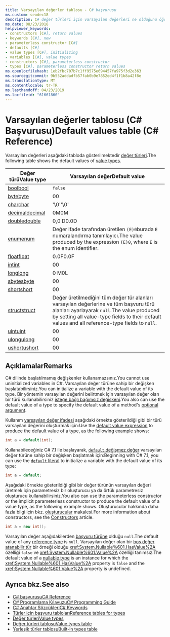 ```yaml
---
title: Varsayılan değerler tablosu - C# başvurusu
ms.custom: seodec18
description: C# değer türleri için varsayılan değerleri ne olduğunu öğrenin.
ms.date: 08/23/2018
helpviewer_keywords:
- constructors [C#], return values
- keywords [C#], new
- parameterless constructor [C#]
- defaults [C#]
- value types [C#], initializing
- variables [C#], value types
- constructors [C#], parameterless constructor
- types [C#], parameterless constructor return values
ms.openlocfilehash: 1eb2fbc707b7c1ff9575e694457fa975f3d2e363
ms.sourcegitcommit: 9b552addadfb57fab0b9e7852ed4f1f1b8a42f8e
ms.translationtype: MT
ms.contentlocale: tr-TR
ms.lasthandoff: 04/23/2019
ms.locfileid: "61661860"
---
```

# <a name="default-values-table-c-reference"></a><span data-ttu-id="58499-103">Varsayılan değerler tablosu (C# Başvurusu)</span><span class="sxs-lookup"><span data-stu-id="58499-103">Default values table (C# Reference)</span></span>

<span data-ttu-id="58499-104">Varsayılan değerleri aşağıdaki tabloda gösterilmektedir [değer türleri](value-types.md).</span><span class="sxs-lookup"><span data-stu-id="58499-104">The following table shows the default values of [value types](value-types.md).</span></span>

|<span data-ttu-id="58499-105">Değer türü</span><span class="sxs-lookup"><span data-stu-id="58499-105">Value type</span></span>|<span data-ttu-id="58499-106">Varsayılan değer</span><span class="sxs-lookup"><span data-stu-id="58499-106">Default value</span></span>|
|----------------|-------------------|
|[<span data-ttu-id="58499-107">bool</span><span class="sxs-lookup"><span data-stu-id="58499-107">bool</span></span>](bool.md)|`false`|
|[<span data-ttu-id="58499-108">byte</span><span class="sxs-lookup"><span data-stu-id="58499-108">byte</span></span>](byte.md)|<span data-ttu-id="58499-109">0</span><span class="sxs-lookup"><span data-stu-id="58499-109">0</span></span>|
|[<span data-ttu-id="58499-110">char</span><span class="sxs-lookup"><span data-stu-id="58499-110">char</span></span>](char.md)|<span data-ttu-id="58499-111">'\0'</span><span class="sxs-lookup"><span data-stu-id="58499-111">'\0'</span></span>|
|[<span data-ttu-id="58499-112">decimal</span><span class="sxs-lookup"><span data-stu-id="58499-112">decimal</span></span>](decimal.md)|<span data-ttu-id="58499-113">0M</span><span class="sxs-lookup"><span data-stu-id="58499-113">0M</span></span>|
|[<span data-ttu-id="58499-114">double</span><span class="sxs-lookup"><span data-stu-id="58499-114">double</span></span>](double.md)|<span data-ttu-id="58499-115">0,0 D</span><span class="sxs-lookup"><span data-stu-id="58499-115">0.0D</span></span>|
|[<span data-ttu-id="58499-116">enum</span><span class="sxs-lookup"><span data-stu-id="58499-116">enum</span></span>](enum.md)|<span data-ttu-id="58499-117">Değer ifade tarafından üretilen `(E)0`burada `E` numaralandırma tanımlayıcı.</span><span class="sxs-lookup"><span data-stu-id="58499-117">The value produced by the expression `(E)0`, where `E` is the enum identifier.</span></span>|
|[<span data-ttu-id="58499-118">float</span><span class="sxs-lookup"><span data-stu-id="58499-118">float</span></span>](float.md)|<span data-ttu-id="58499-119">0.0F</span><span class="sxs-lookup"><span data-stu-id="58499-119">0.0F</span></span>|
|[<span data-ttu-id="58499-120">int</span><span class="sxs-lookup"><span data-stu-id="58499-120">int</span></span>](int.md)|<span data-ttu-id="58499-121">0</span><span class="sxs-lookup"><span data-stu-id="58499-121">0</span></span>|
|[<span data-ttu-id="58499-122">long</span><span class="sxs-lookup"><span data-stu-id="58499-122">long</span></span>](long.md)|<span data-ttu-id="58499-123">0 M</span><span class="sxs-lookup"><span data-stu-id="58499-123">0L</span></span>|
|[<span data-ttu-id="58499-124">sbyte</span><span class="sxs-lookup"><span data-stu-id="58499-124">sbyte</span></span>](sbyte.md)|<span data-ttu-id="58499-125">0</span><span class="sxs-lookup"><span data-stu-id="58499-125">0</span></span>|
|[<span data-ttu-id="58499-126">short</span><span class="sxs-lookup"><span data-stu-id="58499-126">short</span></span>](short.md)|<span data-ttu-id="58499-127">0</span><span class="sxs-lookup"><span data-stu-id="58499-127">0</span></span>|
|[<span data-ttu-id="58499-128">struct</span><span class="sxs-lookup"><span data-stu-id="58499-128">struct</span></span>](struct.md)|<span data-ttu-id="58499-129">Değer üretilmediğini tüm değer tür alanları varsayılan değerlerine ve tüm başvuru türü alanları ayarlayarak `null`.</span><span class="sxs-lookup"><span data-stu-id="58499-129">The value produced by setting all value-type fields to their default values and all reference-type fields to `null`.</span></span>|
|[<span data-ttu-id="58499-130">uint</span><span class="sxs-lookup"><span data-stu-id="58499-130">uint</span></span>](uint.md)|<span data-ttu-id="58499-131">0</span><span class="sxs-lookup"><span data-stu-id="58499-131">0</span></span>|
|[<span data-ttu-id="58499-132">ulong</span><span class="sxs-lookup"><span data-stu-id="58499-132">ulong</span></span>](ulong.md)|<span data-ttu-id="58499-133">0</span><span class="sxs-lookup"><span data-stu-id="58499-133">0</span></span>|
|[<span data-ttu-id="58499-134">ushort</span><span class="sxs-lookup"><span data-stu-id="58499-134">ushort</span></span>](ushort.md)|<span data-ttu-id="58499-135">0</span><span class="sxs-lookup"><span data-stu-id="58499-135">0</span></span>|

## <a name="remarks"></a><span data-ttu-id="58499-136">Açıklamalar</span><span class="sxs-lookup"><span data-stu-id="58499-136">Remarks</span></span>

<span data-ttu-id="58499-137">C# dilinde başlatılmamış değişkenler kullanamazsınız.</span><span class="sxs-lookup"><span data-stu-id="58499-137">You cannot use uninitialized variables in C#.</span></span> <span data-ttu-id="58499-138">Varsayılan değer türüne sahip bir değişken başlatabilirsiniz.</span><span class="sxs-lookup"><span data-stu-id="58499-138">You can initialize a variable with the default value of its type.</span></span> <span data-ttu-id="58499-139">Bir yöntemin varsayılan değerini belirtmek için varsayılan değer olan bir türü kullanabilirsiniz [isteğe bağlı bağımsız değişkeni](../../programming-guide/classes-and-structs/named-and-optional-arguments.md#optional-arguments).</span><span class="sxs-lookup"><span data-stu-id="58499-139">You also can use the default value of a type to specify the default value of a method's [optional argument](../../programming-guide/classes-and-structs/named-and-optional-arguments.md#optional-arguments).</span></span>

<span data-ttu-id="58499-140">Kullanım [varsayılan değer ifadesi](../../programming-guide/statements-expressions-operators/default-value-expressions.md) aşağıdaki örnekte gösterildiği gibi bir türü varsayılan değerini oluşturmak için:</span><span class="sxs-lookup"><span data-stu-id="58499-140">Use the [default value expression](../../programming-guide/statements-expressions-operators/default-value-expressions.md) to produce the default value of a type, as the following example shows:</span></span>

```csharp
int a = default(int);
```

<span data-ttu-id="58499-141">Kullanabileceğiniz C# 7.1 ile başlayarak, [ `default` değişmez değer](../../programming-guide/statements-expressions-operators/default-value-expressions.md#default-literal-and-type-inference) varsayılan değer türüne sahip bir değişken başlatmak için:</span><span class="sxs-lookup"><span data-stu-id="58499-141">Beginning with C# 7.1, you can use the [`default` literal](../../programming-guide/statements-expressions-operators/default-value-expressions.md#default-literal-and-type-inference) to initialize a variable with the default value of its type:</span></span>

```csharp
int a = default;
```

<span data-ttu-id="58499-142">Aşağıdaki örnekte gösterildiği gibi bir değer türünün varsayılan değeri üretmek için parametresiz bir oluşturucu ya da örtük parametresiz oluşturucu kullanabilirsiniz.</span><span class="sxs-lookup"><span data-stu-id="58499-142">You also can use the parameterless constructor or the implicit parameterless constructor to produce the default value of a value type, as the following example shows.</span></span> <span data-ttu-id="58499-143">Oluşturucular hakkında daha fazla bilgi için bkz. [oluşturucular](../../programming-guide/classes-and-structs/constructors.md) makalesi.</span><span class="sxs-lookup"><span data-stu-id="58499-143">For more information about constructors, see the [Constructors](../../programming-guide/classes-and-structs/constructors.md) article.</span></span>

```csharp
int a = new int();
```

<span data-ttu-id="58499-144">Varsayılan değer aşağıdakilerden [başvuru türüne](reference-types.md) olduğu `null`.</span><span class="sxs-lookup"><span data-stu-id="58499-144">The default value of any [reference type](reference-types.md) is `null`.</span></span> <span data-ttu-id="58499-145">Varsayılan değer olan bir [boş değer atanabilir tür](../../programming-guide/nullable-types/index.md) bir örneği olduğu <xref:System.Nullable%601.HasValue%2A> özelliği `false` ve <xref:System.Nullable%601.Value%2A> özelliği tanımsız.</span><span class="sxs-lookup"><span data-stu-id="58499-145">The default value of a [nullable type](../../programming-guide/nullable-types/index.md) is an instance for which the <xref:System.Nullable%601.HasValue%2A> property is `false` and the <xref:System.Nullable%601.Value%2A> property is undefined.</span></span>

## <a name="see-also"></a><span data-ttu-id="58499-146">Ayrıca bkz.</span><span class="sxs-lookup"><span data-stu-id="58499-146">See also</span></span>

- [<span data-ttu-id="58499-147">C# başvurusu</span><span class="sxs-lookup"><span data-stu-id="58499-147">C# Reference</span></span>](../index.md)
- [<span data-ttu-id="58499-148">C# Programlama Kılavuzu</span><span class="sxs-lookup"><span data-stu-id="58499-148">C# Programming Guide</span></span>](../../programming-guide/index.md)
- [<span data-ttu-id="58499-149">C# Anahtar Sözcükleri</span><span class="sxs-lookup"><span data-stu-id="58499-149">C# Keywords</span></span>](index.md)
- [<span data-ttu-id="58499-150">Türler için başvuru tabloları</span><span class="sxs-lookup"><span data-stu-id="58499-150">Reference tables for types</span></span>](reference-tables-for-types.md)
- [<span data-ttu-id="58499-151">Değer türleri</span><span class="sxs-lookup"><span data-stu-id="58499-151">Value types</span></span>](value-types.md)
- [<span data-ttu-id="58499-152">Değer türleri tablosu</span><span class="sxs-lookup"><span data-stu-id="58499-152">Value types table</span></span>](value-types-table.md)
- [<span data-ttu-id="58499-153">Yerleşik türler tablosu</span><span class="sxs-lookup"><span data-stu-id="58499-153">Built-in types table</span></span>](built-in-types-table.md)
